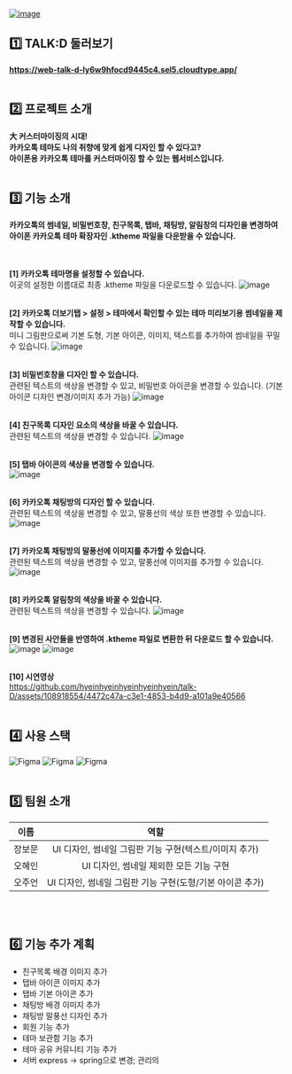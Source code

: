 [![image](https://github.com/hyeinhyeinhyeinhyeinhyein/talk-D/assets/108918554/27c9d6de-f2ff-4c5b-acfc-577986577da0)](https://web-talk-d-ly6w9hfocd9445c4.sel5.cloudtype.app/)
## 1️⃣ TALK:D 둘러보기
**https://web-talk-d-ly6w9hfocd9445c4.sel5.cloudtype.app/**
<br>
<br>

## 2️⃣ 프로젝트 소개
**大 커스터마이징의 시대!** <br>
**카카오톡 테마도 나의 취향에 맞게 쉽게 디자인 할 수 있다고?** <br>
**아이폰용 카카오톡 테마를 커스터마이징 할 수 있는 웹서비스입니다.**
<br>
<br>

## 3️⃣ 기능 소개
**카카오톡의 썸네일, 비밀번호창, 친구목록, 탭바, 채팅방, 알림창의 디자인을 변경하여 <br>
아이폰 카카오톡 테마 확장자인 .ktheme 파일을 다운받을 수 있습니다.<br>**
<br>
<br>

**[1] 카카오톡 테마명을 설정할 수 있습니다. <br>**
이곳의 설정한 이름대로 최종 .ktheme 파일을 다운로드할 수 있습니다.
![image](https://github.com/hyeinhyeinhyeinhyeinhyein/talk-D/assets/108918554/08ef59c5-74c1-4fc6-9e31-ea26debf4bf1)
<br>
<br>

**[2] 카카오톡 더보기탭 > 설정 > 테마에서 확인할 수 있는 테마 미리보기용 썸네일을 제작할 수 있습니다. <br>**
미니 그림판으로써 기본 도형, 기본 아이콘, 이미지, 텍스트를 추가하여 썸네일을 꾸밀 수 있습니다.
![image](https://github.com/hyeinhyeinhyeinhyeinhyein/talk-D/assets/108918554/63bd7773-b19e-4aac-8a09-16e5e45a27c3)
<br>
<br>

**[3] 비밀번호창을 디자인 할 수 있습니다.<br>**
관련된 텍스트의 색상을 변경할 수 있고, 비밀번호 아이콘을 변경할 수 있습니다. (기본 아이콘 디자인 변경/이미지 추가 가능)
![image](https://github.com/hyeinhyeinhyeinhyeinhyein/talk-D/assets/108918554/6415b039-ddc1-4bdf-8ce7-0db1ae8331f7)
<br>
<br>

**[4] 친구목록 디자인 요소의 색상을 바꿀 수 있습니다.<br>**
관련된 텍스트의 색상을 변경할 수 있습니다.
![image](https://github.com/hyeinhyeinhyeinhyeinhyein/talk-D/assets/108918554/31f0f8bc-278c-46ef-8572-31c7b2764a17)
<br>
<br>

**[5] 탭바 아이콘의 색상을 변경할 수 있습니다.<br>**
![image](https://github.com/hyeinhyeinhyeinhyeinhyein/talk-D/assets/108918554/e1ce0c8c-ddb6-4879-8d09-248db633c337)
<br>
<br>

**[6] 카카오톡 채팅방의 디자인 할 수 있습니다. <br>**
관련된 텍스트의 색상을 변경할 수 있고, 말풍선의 색상 또한 변경할 수 있습니다.
![image](https://github.com/hyeinhyeinhyeinhyeinhyein/talk-D/assets/108918554/af45f070-9d02-4085-9cfe-016870bea39c)
<br>
<br>

**[7] 카카오톡 채팅방의 말풍선에 이미지를 추가할 수 있습니다. <br>**
관련된 텍스트의 색상을 변경할 수 있고, 말풍선에 이미지를 추가할 수 있습니다.
![image](https://github.com/hyeinhyeinhyeinhyeinhyein/talk-D/assets/108918554/5244fe1b-e709-4e2d-b878-53e572352395)
<br>
<br>

**[8] 카카오톡 알림창의 색상을 바꿀 수 있습니다.<br>**
관련된 텍스트의 색상을 변경할 수 있습니다.
![image](https://github.com/hyeinhyeinhyeinhyeinhyein/talk-D/assets/108918554/2e95beeb-f4b0-4742-8cff-7a568f7085ef)
<br>
<br>

**[9] 변경된 사안들을 반영하여 .ktheme 파일로 변환한 뒤 다운로드 할 수 있습니다. <br>**
![image](https://github.com/hyeinhyeinhyeinhyeinhyein/talk-D/assets/108918554/68520535-e11c-48d9-b9a0-5b86df3b32e0)
![image](https://github.com/hyeinhyeinhyeinhyeinhyein/talk-D/assets/108918554/dd911d4b-204b-4896-a2e4-e9a157e084e2)
<br>
<br>

**[10] 시연영상<br>**
https://github.com/hyeinhyeinhyeinhyeinhyein/talk-D/assets/108918554/4472c47a-c3e1-4853-b4d9-a101a9e40566
<br>
<br>

## 4️⃣ 사용 스택
![Figma](https://img.shields.io/badge/Figma-F24E1E?style=for-the-badge&logo=figma&logoColor=white)
![Figma](https://img.shields.io/badge/React-20232A?style=for-the-badge&logo=react&logoColor=61DAFB)
![Figma](https://img.shields.io/badge/Express.js-404D59?style=for-the-badge)
<br>
<br>

## 5️⃣ 팀원 소개
|**이름**|역할|
|:---:|:---:|
|장보문|UI 디자인, 썸네일 그림판 기능 구현(텍스트/이미지 추가)|
|오혜인|UI 디자인, 썸네일 제외한 모든 기능 구현|
|오주언|UI 디자인, 썸네일 그림판 기능 구현(도형/기본 아이콘 추가)|
<br>
<br>

## 6️⃣ 기능 추가 계획
- 친구목록 배경 이미지 추가
- 탭바 아이콘 이미지 추가
- 탭바 기본 아이콘 추가
- 채팅방 배경 이미지 추가
- 채팅방 말풍선 디자인 추가
- 회원 기능 추가
- 테마 보관함 기능 추가
- 테마 공유 커뮤니티 기능 추가
- 서버 express -> spring으로 변경; 관리의 
